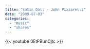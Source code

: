 ```yaml
---
title: "Satin Doll - John Pizzarelli"
date: "2009-07-03"
categories:
  - "music"
  - "shares"
---
```


{{< youtube 0EtPBunCjtc >}}
